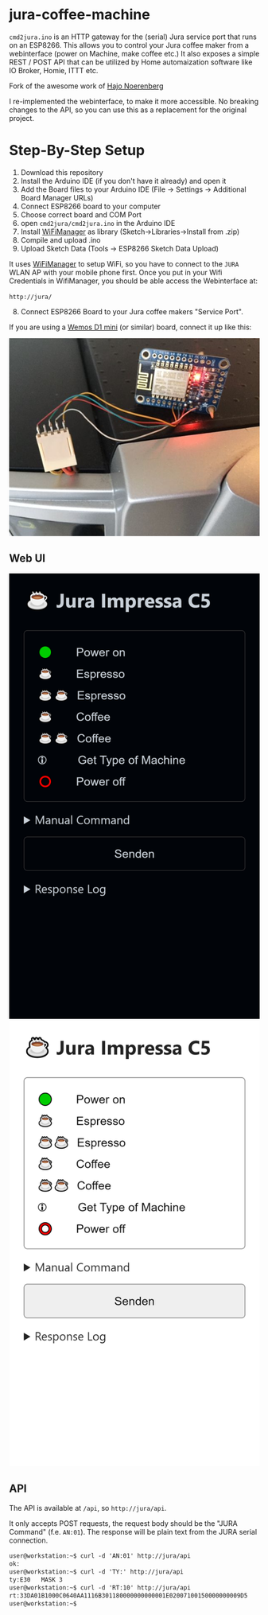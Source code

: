 # jura-coffee-machine
`cmd2jura.ino` is an HTTP gateway for the (serial) Jura service port that runs on an ESP8266.
This allows you to control your Jura coffee maker from a webinterface (power on Machine, make coffee etc.)
It also exposes a simple REST / POST API that can be utilized by Home automaization software like IO Broker, Homie, ITTT etc.

Fork of the awesome work of [Hajo Noerenberg](https://github.com/hn/jura-coffee-machine)


I re-implemented the webinterface, to make it more accessible. 
No breaking changes to the API, so you can use this as a replacement for the original project.

# Step-By-Step Setup

1. Download this repository
2. Install the Arduino IDE (if you don't have it already) and open it
3. Add the Board files to your Arduino IDE (File -> Settings -> Additional Board Manager URLs)
4. Connect ESP8266 board to your computer
5. Choose correct board and COM Port
6. open `cmd2jura/cmd2jura.ino` in the Arduino IDE
6. Install [WiFiManager](https://github.com/tzapu/WiFiManager) as library (Sketch->Libraries->Install from .zip)
7. Compile and upload .ino 
8. Upload Sketch Data (Tools -> ESP8266 Sketch Data Upload)

It uses [WiFiManager](https://github.com/tzapu/WiFiManager) to setup WiFi, so you have to connect to the `JURA` WLAN AP with your mobile phone first.
Once you put in your Wifi Credentials in WifiManager, you should be able access the Webinterface at:

`http://jura/` 

8. Connect ESP8266 Board to your Jura coffee makers "Service Port".

If you are using a [Wemos D1 mini](https://www.wemos.cc/product/d1-mini.html) (or similar) board, connect it up like this: 

![ESP8266](https://github.com/metalheim/jura-coffee-machine/blob/master/images/jura-esp8266-interface.jpg "Adafruit HUZZAH")


## Web UI

![Dark Mode](https://github.com/metalheim/jura-coffee-machine/blob/master/images/UI.html_Pixel2_prefer-dark.png)
![Light Mode](https://github.com/metalheim/jura-coffee-machine/blob/master/images/UI.html_Pixel2_prefer-light.png)

## API
The API is available at `/api`, so `http://jura/api`. 

It only accepts POST requests, the request body should be the "JURA Command" (f.e. `AN:01`).
The response will be plain text from the JURA serial connection.

```
user@workstation:~$ curl -d 'AN:01' http://jura/api
ok:
user@workstation:~$ curl -d 'TY:' http://jura/api
ty:E30   MASK 3
user@workstation:~$ curl -d 'RT:10' http://jura/api
rt:33DA01B1000C0640AA1116B301180000000000001E02007100150000000009D5
user@workstation:~$ 
```

